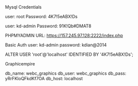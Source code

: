 Mysql Credentials

user: root
Password: 4K7!5eABX!Ds

user: kd-admin
Password: 91K!Qb#DMAT8


PHPMYADMIN
URL: https://157.245.97.128:2222/index.php

Basic Auth
user: kd-admin
password: kdian@2014

ALTER USER 'root'@'localhost' IDENTIFIED BY '4K7!5eABX!Ds';



Graphicempire

db_name: webc_graphics
db_user: webc_graphics
db_pass: yRrFKloQFkdKf7OA
db_host: localhost
